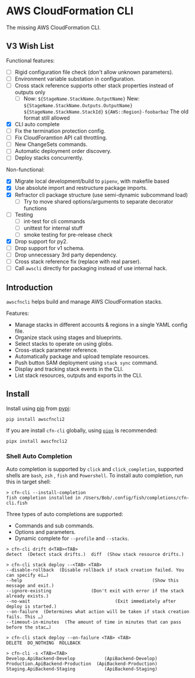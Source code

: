 # AWS CloudFormation CLI

The missing AWS CloudFormation CLI.

## V3 Wish List

Functional features:

- [ ] Rigid configuration file check (don't allow unknown parameters).
- [ ] Environment variable substation in configuration.
- [ ] Cross stack reference supports other stack properties instead of outputs only
  - [ ] Now: `${StageName.StackName.OutputName}`
    New: `${StageName.StackName.Outputs.OutputName}`
     `${StageName.StackName.StackId}`
     `${AWS::Region}-foobarbaz`
    The old format still allowed
- [x] CLI auto complete
- [ ] Fix the termination protection config.
- [ ] Fix CloudForamtion API call throttling.
- [ ] New ChangeSets commands.
- [ ] Automatic deployment order discovery.
- [ ] Deploy stacks concurrently.

Non-functional:

- [X] Migrate local development/build to `pipenv`, with makefile based 
- [X] Use absolute import and restructure package imports.
- [x] Refractor cli package structure (use semi-dynamic subcommand load)
  - [ ] Try to move shared options/arguments to separate decorator functions
- [ ] Testing
  - [ ] int-test for cli commands
  - [ ] unittest for internal stuff
  - [ ] smoke testing for pre-release check
- [x] Drop support for py2.
- [ ] Drop support for v1 schema.
- [ ] Drop unnecessary 3rd party dependency.
- [ ] Cross stack reference fix (replace with real parser).
- [ ] Call `awscli` directly for packaging instead of use internal hack.

## Introduction

`awscfncli` helps build and manage AWS CloudFormation stacks. 

Features:

- Manage stacks in different accounts & regions in a single YAML config file.
- Organize stack using stages and blueprints. 
- Select stacks to operate on using globs.
- Cross-stack parameter reference.
- Automatically package and upload template resources.
- Push button SAM deployment using `stack sync` command.
- Display and tracking stack events in the CLI.
- List stack resources, outputs and exports in the CLI.

## Install

Install using [pip](https://pip.pypa.io/) from [pypi](https://pypi.python.org/pypi/awscfncli):

    pip install awscfncli2

If you are install `cfn-cli` globally, using [`pipx`](https://github.com/pipxproject/pipx) is recommended:

    pipx install awscfncli2 

### Shell Auto Completion

Auto completion is supported by `click` and `click_completion`, supported shells are `bash`, `zsh` , `fish` and `Powershell`.  To install auto completion, run this in target shell:

```
> cfn-cli --install-completion
fish completion installed in /Users/Bob/.config/fish/completions/cfn-cli.fish
```

Three types of auto completions are supported:

- Commands and sub commands.
- Options and parameters.
- Dynamic complete for `--profile` and `--stacks`.

```
> cfn-cli drift d<TAB><TAB> 
detect  (Detect stack drifts.)  diff  (Show stack resource drifts.)

> cfn-cli stack deploy --<TAB> <TAB>
--disable-rollback  (Disable rollback if stack creation failed. You can specify ei…)
--help                                                 (Show this message and exit.)
--ignore-existing               (Don't exit with error if the stack already exists.)
--no-wait                                (Exit immediately after deploy is started.)
--on-failure  (Determines what action will be taken if stack creation fails. This …)
--timeout-in-minutes  (The amount of time in minutes that can pass before the stac…)

> cfn-cli stack deploy --on-failure <TAB> <TAB>
DELETE  DO_NOTHING  ROLLBACK

> cfn-cli -s <TAB><TAB>
Develop.ApiBackend-Develop           (ApiBackend-Develop)
Production.ApiBackend-Production  (ApiBackend-Production)
Staging.ApiBackend-Staging           (ApiBackend-Staging)
```

